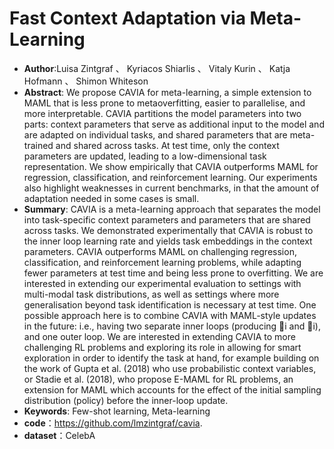 # Fast Context Adaptation via Meta-Learning

* **Author**:Luisa Zintgraf 、 Kyriacos Shiarlis 、 Vitaly Kurin 、 Katja Hofmann 、 Shimon Whiteson 
* **Abstract**: We propose CAVIA for meta-learning, a simple extension to MAML that is less prone to metaoverfitting, easier to parallelise, and more interpretable. CAVIA partitions the model parameters into two parts: context parameters that serve as additional input to the model and are adapted
  on individual tasks, and shared parameters that are meta-trained and shared across tasks. At test time, only the context parameters are updated, leading to a low-dimensional task representation. We show empirically that CAVIA outperforms MAML for regression, classification, and reinforcement learning. Our experiments also highlight weaknesses in current benchmarks, in that the amount of adaptation needed in some cases is small.
* **Summary**: CAVIA is a meta-learning approach that separates the model into task-specific context parameters and parameters that are
  shared across tasks. We demonstrated experimentally that CAVIA is robust to the inner loop learning rate and yields task embeddings in the context parameters. CAVIA outperforms MAML on challenging regression, classification, and reinforcement learning problems, while adapting fewer parameters at test time and being less prone to overfitting. We are interested in extending our experimental evaluation to settings with multi-modal task distributions, as well as settings where more generalisation beyond task identification is necessary at test time. One possible approach here is
  to combine CAVIA with MAML-style updates in the future: i.e., having two separate inner loops (producing i and i), and one outer loop. We are  interested in extending CAVIA to more challenging RL problems and exploring its role in allowing for smart exploration in order to identify the task at hand, for example building on the work of Gupta et al. (2018) who use probabilistic context variables, or Stadie et al. (2018), who propose E-MAML for RL problems, an extension for MAML which accounts for the effect of the initial sampling distribution (policy) before the inner-loop update.
* **Keywords**: Few-shot learning, Meta-learning
* **code**：https://github.com/lmzintgraf/cavia.
* **dataset**：CelebA

